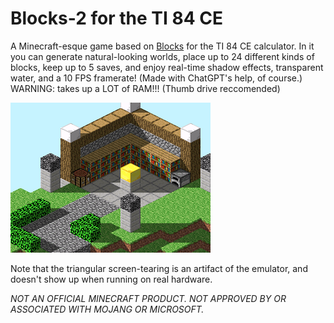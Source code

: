 # Blocks-2 for the TI 84 CE

A Minecraft-esque game based on [Blocks](https://github.com/TheScienceElf/Blocks-TI-84) for the TI 84 CE calculator. In it you can generate natural-looking worlds, place up to 24 different kinds of blocks, keep up to 5 saves, and enjoy real-time shadow effects, transparent water, and a 10 FPS framerate! (Made with ChatGPT's help, of course.)
WARNING: takes up a LOT of RAM!!! (Thumb drive reccomended)

![Screenshot](Screenshot.png)

Note that the triangular screen-tearing
is an artifact of the emulator, and doesn't show up when running on real hardware.

*NOT AN OFFICIAL MINECRAFT PRODUCT. NOT APPROVED BY OR ASSOCIATED WITH MOJANG OR MICROSOFT.* 
